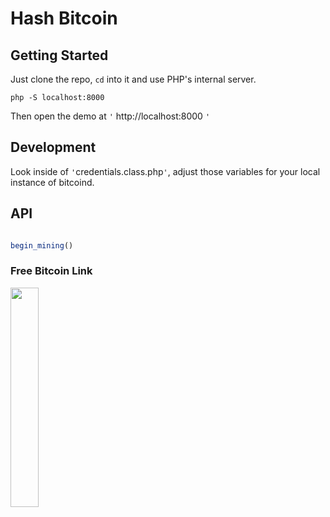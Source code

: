 # Hash Bitcoin

## Getting Started

Just clone the repo, `cd` into it and use PHP's internal server.

`php -S localhost:8000`

Then open the demo at `'` http://localhost:8000 `'`

##  Development
Look inside of `'`credentials.class.php`'`, adjust those variables for your local instance of bitcoind.

## API

```JavaScript

begin_mining()


```
### Free Bitcoin Link
<a href='https://freebitco.in/?r=7594880&tag=eett' target='_blank'>
<img src='https://media.giphy.com/media/26zzh90N0x5BPLgJ2/giphy.gif' titlte='GIFY' width="30%" height="30%">
</a>

